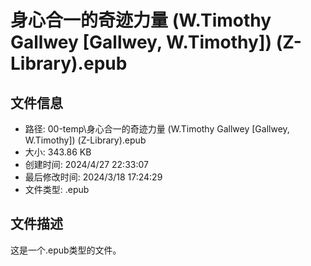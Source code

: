 ﻿# 身心合一的奇迹力量 (W.Timothy Gallwey [Gallwey, W.Timothy]) (Z-Library).epub

## 文件信息
- 路径: 00-temp\身心合一的奇迹力量 (W.Timothy Gallwey [Gallwey, W.Timothy]) (Z-Library).epub
- 大小: 343.86 KB
- 创建时间: 2024/4/27 22:33:07
- 最后修改时间: 2024/3/18 17:24:29
- 文件类型: .epub

## 文件描述
这是一个.epub类型的文件。


